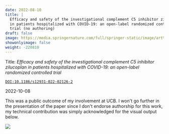 ```yaml
---
date: 2022-08-10
title: |
  Efficacy and safety of the investigational complement C5 inhibitor zilucoplan
  in patients hospitalized with COVID-19: an open-label randomized controlled
  trial (no authoring)
draft: false
image: https://media.springernature.com/full/springer-static/image/art%3A10.1186%2Fs12931-022-02126-2/MediaObjects/12931_2022_2126_Fig2_HTML.png?as=webp#_s_
showonlyimage: false
weight: -220810
---
```


Title: _Efficacy and safety of the investigational complement C5 inhibitor
 zilucoplan in patients hospitalized with COVID-19: an open-label randomized
controlled trial_

[`DOI:10.1186/s12931-022-02126-2`](https://doi.org/10.1186/s12931-022-02126-2)

2022-10-08

<!--more-->

This was a public outcome of my involvement at UCB.
I won't go further in the presentation of the paper since I don't endorse
authorship for this work, my technical contribution was simply acknowledged for
the visual output below.

![](https://media.springernature.com/full/springer-static/image/art%3A10.1186%2Fs12931-022-02126-2/MediaObjects/12931_2022_2126_Fig2_HTML.png?as=webp)

[modeline]: # ( vim: set foldlevel=0 spell spelllang=en_gb: )
